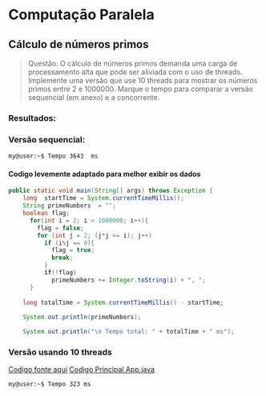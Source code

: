 # Computação Paralela 

## Cálculo de números primos
 
> Questão: O cálculo de números primos demanda uma carga de processamento alta que pode ser aliviada com o uso de threads. Implemente uma versão que use 10 threads para mostrar os números primos entre 2 e 1000000. Marque o tempo para comparar a versão sequencial (em anexo) e a concorrente.

### Resultados:

### Versão sequencial:

```console
my@user:~$ Tempo 3643  ms
```

#### Codigo levemente adaptado para melhor exibir os dados

```java
public static void main(String[] args) throws Exception {
    long  startTime = System.currentTimeMillis();
    String primeNumbers  = "";
    boolean flag;
      for(int i = 2; i < 1000000; i++){
        flag = false;
        for (int j = 2; (j*j <= i); j++)
          if (i%j == 0){
            flag = true;
            break;
          }
          if(!flag)
            primeNumbers += Integer.toString(i) + ", ";    
      }
    
    long totalTime = System.currentTimeMillis() - startTime; 
    
    System.out.println(primeNumbers);

    System.out.println("\n Tempo total: " + totalTime + " ms");
```

### Versão usando 10 threads

[Codigo fonte aqui](src/PrimeNumberThread.java)
[Codigo Principal App.java](src/App.java)

```console
my@user:~$ Tempo 323 ms
```
